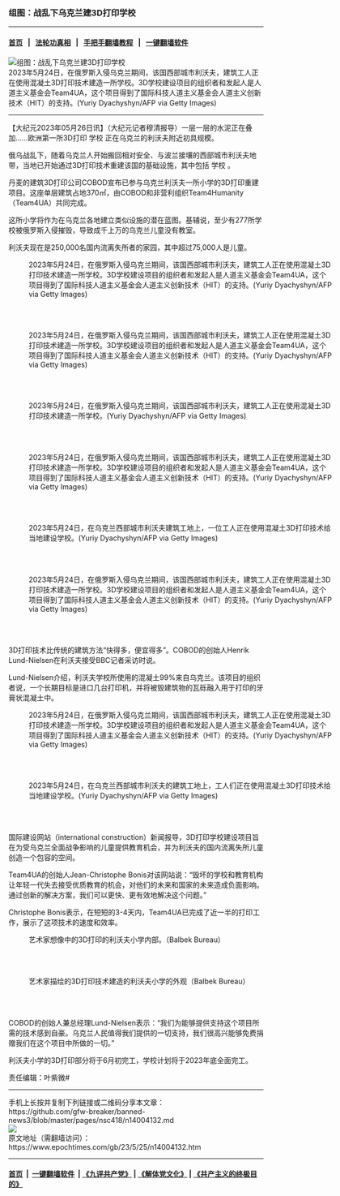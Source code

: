 ### 组图：战乱下乌克兰建3D打印学校
------------------------

#### [首页](https://github.com/gfw-breaker/banned-news3/blob/master/README.md) &nbsp;&nbsp;|&nbsp;&nbsp; [法轮功真相](https://github.com/begood0513/basic/blob/master/README.md)  &nbsp;&nbsp;|&nbsp;&nbsp; [手把手翻墙教程](https://github.com/gfw-breaker/guides/wiki)  &nbsp;&nbsp;|&nbsp;&nbsp; [一键翻墙软件](https://github.com/gfw-breaker/nogfw/blob/master/README.md)  



<div><img alt="组图：战乱下乌克兰建3D打印学校" class="attachment-djy_600_400 size-djy_600_400 wp-post-image" src="https://i.epochtimes.com/assets/uploads/2023/05/id14004146-GettyImages-1257747302-600x400.jpg"/>
<div class="caption">
 2023年5月24日，在俄罗斯入侵乌克兰期间，该国西部城市利沃夫，建筑工人正在使用混凝土3D打印技术建造一所学校。3D学校建设项目的组织者和发起人是人道主义基金会Team4UA，这个项目得到了国际科技人道主义基金会人道主义创新技术（HIT）的支持。(Yuriy Dyachyshyn/AFP via Getty Images)
</div></div><hr/>


<div><p>
 【大纪元2023年05月26日讯】（大纪元记者穆清报导）一层一层的水泥正在叠加……欧洲第一所3D打印
 <ok href="https://www.epochtimes.com/gb/tag/%E5%AD%A6%E6%A0%A1.html">
  学校
 </ok>
 正在乌克兰的利沃夫附近初具规模。
</p>
<p>
 俄乌战乱下，随着乌克兰人开始搬回相对安全、与波兰接壤的西部城市利沃夫地带，当地已开始通过3D打印技术重建该国的基础设施，其中包括
 <ok href="https://www.epochtimes.com/gb/tag/%E5%AD%A6%E6%A0%A1.html">
  学校
 </ok>
 。
</p>
<p>
 丹麦的建筑3D打印公司COBOD宣布已参与乌克兰利沃夫一所小学的3D打印重建项目。这座单层建筑占地370㎡，由COBOD和非营利组织Team4Humanity （Team4UA）共同完成。
</p>
<p>
 这所小学将作为在乌克兰各地建立类似设施的潜在蓝图。基辅说，至少有277所学校被俄罗斯入侵摧毁，导致成千上万的乌克兰儿童没有教室。
</p>
<p>
 利沃夫现在是250,000名国内流离失所者的家园，其中超过75,000人是儿童。
</p>
<figure aria-describedby="caption-attachment-14004138" class="wp-caption aligncenter" id="attachment_14004138" style="width: 600px">
 <ok href="https://i.epochtimes.com/assets/uploads/2023/05/id14004138-GettyImages-1257749628.jpg" target="_blank">
  <img alt="" class="size-large wp-image-14004138" src="https://i.epochtimes.com/assets/uploads/2023/05/id14004138-GettyImages-1257749628-600x400.jpg"/>
 </ok>
 <br/><figcaption class="wp-caption-text" id="caption-attachment-14004138">
  2023年5月24日，在俄罗斯入侵乌克兰期间，该国西部城市利沃夫，建筑工人正在使用混凝土3D打印技术建造一所学校。3D学校建设项目的组织者和发起人是人道主义基金会Team4UA，这个项目得到了国际科技人道主义基金会人道主义创新技术（HIT）的支持。(Yuriy Dyachyshyn/AFP via Getty Images)
 </figcaption><br/>
</figure><br/>
<figure aria-describedby="caption-attachment-14004139" class="wp-caption aligncenter" id="attachment_14004139" style="width: 600px">
 <ok href="https://i.epochtimes.com/assets/uploads/2023/05/id14004139-GettyImages-1257749542.jpg" target="_blank">
  <img alt="" class="size-large wp-image-14004139" src="https://i.epochtimes.com/assets/uploads/2023/05/id14004139-GettyImages-1257749542-600x400.jpg"/>
 </ok>
 <br/><figcaption class="wp-caption-text" id="caption-attachment-14004139">
  2023年5月24日，在俄罗斯入侵乌克兰期间，该国西部城市利沃夫，建筑工人正在使用混凝土3D打印技术建造一所学校。3D学校建设项目的组织者和发起人是人道主义基金会Team4UA，这个项目得到了国际科技人道主义基金会人道主义创新技术（HIT）的支持。(Yuriy Dyachyshyn/AFP via Getty Images)
 </figcaption><br/>
</figure><br/>
<figure aria-describedby="caption-attachment-14004153" class="wp-caption aligncenter" id="attachment_14004153" style="width: 600px">
 <ok href="https://i.epochtimes.com/assets/uploads/2023/05/id14004153-GettyImages-1257749447-1.jpg" target="_blank">
  <img alt="" class="size-large wp-image-14004153" src="https://i.epochtimes.com/assets/uploads/2023/05/id14004153-GettyImages-1257749447-1-600x400.jpg"/>
 </ok>
 <br/><figcaption class="wp-caption-text" id="caption-attachment-14004153">
  2023年5月24日，在俄罗斯入侵乌克兰期间，该国西部城市利沃夫，建筑工人正在使用混凝土3D打印技术建造一所学校。(Yuriy Dyachyshyn/AFP via Getty Images)
 </figcaption><br/>
</figure><br/>
<figure aria-describedby="caption-attachment-14004137" class="wp-caption aligncenter" id="attachment_14004137" style="width: 600px">
 <ok href="https://i.epochtimes.com/assets/uploads/2023/05/id14004137-GettyImages-1257749280.jpg" target="_blank">
  <img alt="" class="size-large wp-image-14004137" src="https://i.epochtimes.com/assets/uploads/2023/05/id14004137-GettyImages-1257749280-600x400.jpg"/>
 </ok>
 <br/><figcaption class="wp-caption-text" id="caption-attachment-14004137">
  2023年5月24日，在俄罗斯入侵乌克兰期间，该国西部城市利沃夫，建筑工人正在使用混凝土3D打印技术建造一所学校。3D学校建设项目的组织者和发起人是人道主义基金会Team4UA，这个项目得到了国际科技人道主义基金会人道主义创新技术（HIT）的支持。(Yuriy Dyachyshyn/AFP via Getty Images)
 </figcaption><br/>
</figure><br/>
<figure aria-describedby="caption-attachment-14004135" class="wp-caption aligncenter" id="attachment_14004135" style="width: 600px">
 <ok href="https://i.epochtimes.com/assets/uploads/2023/05/id14004135-GettyImages-1257747603.jpg" target="_blank">
  <img alt="" class="size-large wp-image-14004135" src="https://i.epochtimes.com/assets/uploads/2023/05/id14004135-GettyImages-1257747603-600x406.jpg"/>
 </ok>
 <br/><figcaption class="wp-caption-text" id="caption-attachment-14004135">
  2023年5月24日，在乌克兰西部城市利沃夫建筑工地上，一位工人正在使用混凝土3D打印技术给当地建设学校。(Yuriy Dyachyshyn/AFP via Getty Images)
 </figcaption><br/>
</figure><br/>
<figure aria-describedby="caption-attachment-14004136" class="wp-caption aligncenter" id="attachment_14004136" style="width: 600px">
 <ok href="https://i.epochtimes.com/assets/uploads/2023/05/id14004136-GettyImages-1257747217.jpg" target="_blank">
  <img alt="" class="size-large wp-image-14004136" src="https://i.epochtimes.com/assets/uploads/2023/05/id14004136-GettyImages-1257747217-600x400.jpg"/>
 </ok>
 <br/><figcaption class="wp-caption-text" id="caption-attachment-14004136">
  2023年5月24日，在俄罗斯入侵乌克兰期间，该国西部城市利沃夫，建筑工人正在使用混凝土3D打印技术建造一所学校。3D学校建设项目的组织者和发起人是人道主义基金会Team4UA，这个项目得到了国际科技人道主义基金会人道主义创新技术（HIT）的支持。(Yuriy Dyachyshyn/AFP via Getty Images)
 </figcaption><br/>
</figure><br/>
<p>
 3D打印技术比传统的建筑方法“快得多，便宜得多”。COBOD的创始人Henrik Lund-Nielsen在利沃夫接受BBC记者采访时说。
</p>
<p>
 Lund-Nielsen介绍，利沃夫学校所使用的混凝土99%来自乌克兰。该项目的组织者说，一个长期目标是进口几台打印机，并将被毁建筑物的瓦砾融入用于打印的牙膏状混凝土中。
</p>
<figure aria-describedby="caption-attachment-14004146" class="wp-caption aligncenter" id="attachment_14004146" style="width: 600px">
 <ok href="https://i.epochtimes.com/assets/uploads/2023/05/id14004146-GettyImages-1257747302.jpg" target="_blank">
  <img alt="" class="size-large wp-image-14004146" src="https://i.epochtimes.com/assets/uploads/2023/05/id14004146-GettyImages-1257747302-600x400.jpg"/>
 </ok>
 <br/><figcaption class="wp-caption-text" id="caption-attachment-14004146">
  2023年5月24日，在俄罗斯入侵乌克兰期间，该国西部城市利沃夫，建筑工人正在使用混凝土3D打印技术建造一所学校。3D学校建设项目的组织者和发起人是人道主义基金会Team4UA，这个项目得到了国际科技人道主义基金会人道主义创新技术（HIT）的支持。(Yuriy Dyachyshyn/AFP via Getty Images)
 </figcaption><br/>
</figure><br/>
<figure aria-describedby="caption-attachment-14004134" class="wp-caption aligncenter" id="attachment_14004134" style="width: 600px">
 <ok href="https://i.epochtimes.com/assets/uploads/2023/05/id14004134-GettyImages-1257747526.jpg" target="_blank">
  <img alt="" class="size-large wp-image-14004134" src="https://i.epochtimes.com/assets/uploads/2023/05/id14004134-GettyImages-1257747526-600x400.jpg"/>
 </ok>
 <br/><figcaption class="wp-caption-text" id="caption-attachment-14004134">
  2023年5月24日，在乌克兰西部城市利沃夫的建筑工地上，工人们正在使用混凝土3D打印技术给当地建设学校。(Yuriy Dyachyshyn/AFP via Getty Images)
 </figcaption><br/>
</figure><br/>
<p>
 国际建设网站（international construction）新闻报导，3D打印学校建设项目旨在为受乌克兰全面战争影响的儿童提供教育机会，并为利沃夫的国内流离失所儿童创造一个包容的空间。
</p>
<p>
 Team4UA的创始人Jean-Christophe Bonis对该网站说：“毁坏的学校和教育机构让年轻一代失去接受优质教育的机会，对他们的未来和国家的未来造成负面影响。通过创新的解决方案，我们可以更快、更有效地解决这个问题。”
</p>
<p>
 Christophe Bonis表示，在短短的3-4天内，Team4UA已完成了近一半的打印工作，展示了这项技术的速度和效率。
</p>
<figure aria-describedby="caption-attachment-14004259" class="wp-caption aligncenter" id="attachment_14004259" style="width: 600px">
 <ok href="https://i.epochtimes.com/assets/uploads/2023/05/id14004259-aayb4-cocgp.jpg" target="_blank">
  <img alt="" class="size-large wp-image-14004259" src="https://i.epochtimes.com/assets/uploads/2023/05/id14004259-aayb4-cocgp-600x300.jpg"/>
 </ok>
 <br/><figcaption class="wp-caption-text" id="caption-attachment-14004259">
  艺术家想像中的3D打印的利沃夫小学内部。（Balbek Bureau）
 </figcaption><br/>
</figure><br/>
<figure aria-describedby="caption-attachment-14004237" class="wp-caption aligncenter" id="attachment_14004237" style="width: 600px">
 <ok href="https://i.epochtimes.com/assets/uploads/2023/05/id14004237-83199eb7c2a24b9792d7f9fdcf124258.jpeg" target="_blank">
  <img alt="" class="size-large wp-image-14004237" src="https://i.epochtimes.com/assets/uploads/2023/05/id14004237-83199eb7c2a24b9792d7f9fdcf124258-600x426.jpeg"/>
 </ok>
 <br/><figcaption class="wp-caption-text" id="caption-attachment-14004237">
  艺术家描绘的3D打印技术建造的利沃夫小学的外观（Balbek Bureau）
 </figcaption><br/>
</figure><br/>
<p>
 COBOD的创始人兼总经理Lund-Nielsen表示：“我们为能够提供支持这个项目所需的技术感到自豪。乌克兰人民值得我们提供的一切支持，我们很高兴能够免费捐赠我们在这个项目中所做的一切。”
</p>
<p>
 利沃夫小学的3D打印部分将于6月初完工，学校计划将于2023年底全面完工。
</p>
<p>
 责任编辑：叶紫微#
</p>
</div>
<hr/>
手机上长按并复制下列链接或二维码分享本文章：<br/>
https://github.com/gfw-breaker/banned-news3/blob/master/pages/nsc418/n14004132.md <br/>
<a href='https://github.com/gfw-breaker/banned-news3/blob/master/pages/nsc418/n14004132.md'><img src='https://github.com/gfw-breaker/banned-news3/blob/master/pages/nsc418/n14004132.md.png'/></a> <br/>
原文地址（需翻墙访问）：https://www.epochtimes.com/gb/23/5/25/n14004132.htm


------------------------
#### [首页](https://github.com/gfw-breaker/banned-news3/blob/master/README.md) &nbsp;|&nbsp; [一键翻墙软件](https://github.com/gfw-breaker/nogfw/blob/master/README.md) &nbsp;| [《九评共产党》](https://github.com/gfw-breaker/9ping.md/blob/master/README.md#九评之一评共产党是什么) | [《解体党文化》](https://github.com/gfw-breaker/jtdwh.md/blob/master/README.md) | [《共产主义的终极目的》](https://github.com/gfw-breaker/gczydzjmd.md/blob/master/README.md)


<img src='http://gfw-breaker.win/banned-news3/pages/nsc418/n14004132.md' width='0px' height='0px'/>